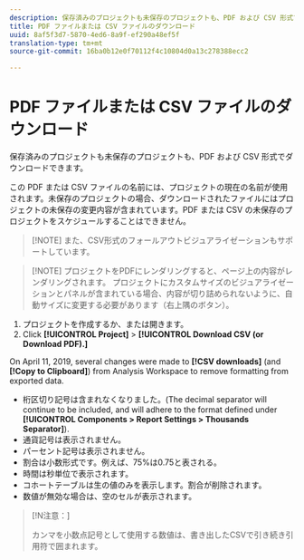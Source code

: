 ```yaml
---
description: 保存済みのプロジェクトも未保存のプロジェクトも、PDF および CSV 形式でダウンロードできます。
title: PDF ファイルまたは CSV ファイルのダウンロード
uuid: 8af5f3d7-5870-4ed6-8a9f-ef290a48ef5f
translation-type: tm+mt
source-git-commit: 16ba0b12e0f70112f4c10804d0a13c278388ecc2

---
```



# PDF ファイルまたは CSV ファイルのダウンロード

保存済みのプロジェクトも未保存のプロジェクトも、PDF および CSV 形式でダウンロードできます。

この PDF または CSV ファイルの名前には、プロジェクトの現在の名前が使用されます。未保存のプロジェクトの場合、ダウンロードされたファイルにはプロジェクトの未保存の変更内容が含まれています。PDF または CSV の未保存のプロジェクトをスケジュールすることはできません。

> [!NOTE] また、CSV形式のフォールアウトビジュアライゼーションもサポートしています。

> [!NOTE] プロジェクトをPDFにレンダリングすると、ページ上の内容がレンダリングされます。 プロジェクトにカスタムサイズのビジュアライゼーションとパネルが含まれている場合、内容が切り詰められないように、自動サイズに変更する必要があります（右上隅のボタン）。

1. プロジェクトを作成するか、または開きます。
1. Click **[!UICONTROL Project]** &gt; **[!UICONTROL Download CSV (or Download PDF).]**

On April 11, 2019, several changes were made to **[!CSV downloads]** (and **[!Copy to Clipboard]**) from Analysis Workspace to remove formatting from exported data.
* 桁区切り記号は含まれなくなりました。(The decimal separator will continue to be included, and will adhere to the format defined under **[!UICONTROL Components &gt; Report Settings &gt; Thousands Separator]**).
* 通貨記号は表示されません。
* パーセント記号は表示されません。
* 割合は小数形式です。例えば、75%は0.75と表される。
* 時間は秒単位で表示されます。
* コホートテーブルは生の値のみを表示します。割合が削除されます。
* 数値が無効な場合は、空のセルが表示されます。

>[!N注意：]
>
> カンマを小数点記号として使用する数値は、書き出したCSVで引き続き引用符で囲まれます。
